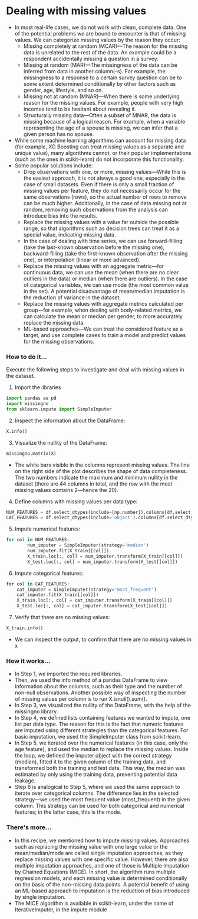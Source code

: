 # Dealing with missing values

- In most real-life cases, we do not work with clean, complete data. One of the potential problems we are bound to encounter is that of missing values. We can categorize missing values by the reason they occur:
    - Missing completely at random (MCAR)—The reason for the missing data is unrelated to the rest of the data. An example could be a respondent accidentally missing a question in a survey.
    - Missing at random (MAR)—The missingness of the data can be inferred from data in another column(-s). For example, the missingness to a response to a certain survey question can be to some extent determined conditionally by other factors such as gender, age, lifestyle, and so on.
    - Missing not at random (MNAR)—When there is some underlying reason for the missing values. For example, people with very high incomes tend to be hesitant about revealing it.
    - Structurally missing data—Often a subset of MNAR, the data is missing because of a logical reason. For example, when a variable representing the age of a spouse is missing, we can infer that a given person has no spouse.
- While some machine learning algorithms can account for missing data (for example, XG Boosting can treat missing values as a separate and unique value), many algorithms cannot, or their popular implementations (such as the ones in scikit-learn) do not incorporate this functionality.
- Some popular solutions include:
    - Drop observations with one, or more, missing values—While this is the easiest approach, it is not always a good one, especially in the case of small datasets. Even if there is only a small fraction of missing values per feature, they do not necessarily occur for the same observations (rows), so the actual number of rows to remove can be much higher. Additionally, in the case of data missing not at random, removing such observations from the analysis can introduce bias into the results.
    - Replace the missing values with a value far outside the possible range, so that algorithms such as decision trees can treat it as a special value, indicating missing data.
    - In the case of dealing with time series, we can use forward-filling (take the last-known observation before the missing one), backward-filling (take the first-known observation after the missing one), or interpolation (linear or more advanced).
    - Replace the missing values with an aggregate metric—for continuous data, we can use the mean (when there are no clear outliers in the data) or median (when there are outliers). In the case of categorical variables, we can use mode (the most common value in the set). A potential disadvantage of mean/median imputation is the reduction of variance in the dataset.
    - Replace the missing values with aggregate metrics calculated per group—for example, when dealing with body-related metrics, we can calculate the mean or median per gender, to more accurately replace the missing data.
    - ML-based approaches—We can treat the considered feature as a target, and use complete cases to train a model and predict values for the missing observations.

### How to do it...
Execute the following steps to investigate and deal with missing values in the dataset.

1. Import the libraries


```python
import pandas as pd
import missingno
from sklearn.impute import SimpleImputer
```

2. Inspect the information about the DataFrame:


```python
X.info()
```

3. Visualize the nullity of the DataFrame:


```python
missingno.matrix(X)
```
    


- The white bars visible in the columns represent missing values. The line on the right side of the plot describes the shape of data completeness. The two numbers indicate the maximum and minimum nullity in the dataset (there are 44 columns in total, and the row with the most missing values contains 2—hence the 20).

4. Define columns with missing values per data type:


```python
NUM_FEATURES = df.select_dtypes(include=[np.number]).columns[df.select_dtypes(include=[np.number]).isnull().any()].tolist()
CAT_FEATURES = df.select_dtypes(include='object').columns[df.select_dtypes(include='object').isnull().any()].tolist()
```

5. Impute numerical features:


```python
for col in NUM_FEATURES:
        num_imputer = SimpleImputer(strategy='median')
        num_imputer.fit(X_train[[col]])
        X_train.loc[:, col] = num_imputer.transform(X_train[[col]])
        X_test.loc[:, col] = num_imputer.transform(X_test[[col]])
```

6. Impute categorical features:


```python
for col in CAT_FEATURES:
    cat_imputer = SimpleImputer(strategy='most_frequent')
    cat_imputer.fit(X_train[[col]])
    X_train.loc[:, col] = cat_imputer.transform(X_train[[col]])
    X_test.loc[:, col] = cat_imputer.transform(X_test[[col]])
```

7. Verify that there are no missing values:


```python
X_train.info()
```

- We can inspect the output, to confirm that there are no missing values in x

### How it works...
- In Step 1, we imported the required libraries. 
- Then, we used the info method of a pandas DataFrame to view information about the columns, such as their type and the number of non-null observations. Another possible way of inspecting the number of missing values per column is to run X.isnull().sum().
- In Step 3, we visualized the nullity of the DataFrame, with the help of the missingno library.
- In Step 4, we defined lists containing features we wanted to impute, one list per data type. The reason for this is the fact that numeric features are imputed using different strategies than the categorical features. For basic imputation, we used the SimpleImputer class from scikit-learn.
- In Step 5, we iterated over the numerical features (in this case, only the
age feature), and used the median to replace the missing values. Inside the loop, we defined the imputer object with the correct strategy (median), fitted it to the given column of the training data, and transformed both the training and test data. This way, the median was estimated by only using the training data, preventing potential data leakage.
- Step 6 is analogical to Step 5, where we used the same approach to iterate over categorical columns. The difference lies in the selected strategy—we used the most frequent value (most_frequent) in the given column. This strategy can be used for both categorical and numerical features; in the latter case, this is the mode.

### There's more...
- In this recipe, we mentioned how to impute missing values. Approaches such as replacing the missing value with one large value or the mean/median/mode are called single imputation approaches, as they replace missing values with one specific value. However, there are also multiple imputation approaches, and one of those is Multiple Imputation by Chained Equations (MICE). In short, the algorithm runs multiple regression models, and each missing value is determined conditionally on the basis of the non-missing data points. A potential benefit of using an ML-based approach to imputation is the reduction of bias introduced by single imputation.
- The MICE algorithm is available in scikit-learn, under the name of IterativeImputer, in the impute module